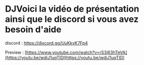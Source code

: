 # DJVoici la vidéo de présentation ainsi que le discord si vous avez besoin d'aide

discord : https://discord.gg/UuKkvK7Fp4

Preview : [https://www.youtube.com/watch?v=rS3j63hTeVA](https://youtu.be/wdiJ1uqTIDI)https://youtu.be/wdiJ1uqTIDI
